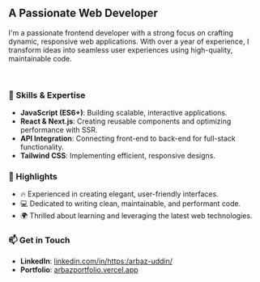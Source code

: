 <h2 align="left">A Passionate Web Developer</h2>

<p align="left">
  I'm a passionate frontend developer with a strong focus on crafting dynamic, responsive web applications. With over a year of experience, I transform ideas into seamless user experiences using high-quality, maintainable code.
</p>

<br/>

<div align="left">

### 🚀 Skills & Expertise

- **JavaScript (ES6+)**: Building scalable, interactive applications.
- **React & Next.js**: Creating reusable components and optimizing performance with SSR.
- **API Integration**: Connecting front-end to back-end for full-stack functionality.
- **Tailwind CSS**: Implementing efficient, responsive designs.

### 🌟 Highlights

- 🔥 Experienced in creating elegant, user-friendly interfaces.
- 💻 Dedicated to writing clean, maintainable, and performant code.
- 🌍 Thrilled about learning and leveraging the latest web technologies.

### 📫 Get in Touch

- **LinkedIn**: [linkedin.com/in/https:/arbaz-uddin/](#)
- **Portfolio**: [arbazportfolio.vercel.app](#)

</div>
